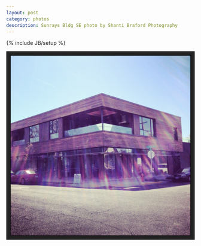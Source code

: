 ```yaml
---
layout: post
category: photos
description: Sunrays Bldg SE photo by Shanti Braford Photography
---
```

{% include JB/setup %}

<a href="/photos/around_town_-_portland,_oregon/sunrays_bldg_se.jpg" title="Sunrays Bldg SE"><img src="/photos/around_town_-_portland,_oregon/sunrays_bldg_se.jpg" alt="Sunrays Bldg SE" /></a>

